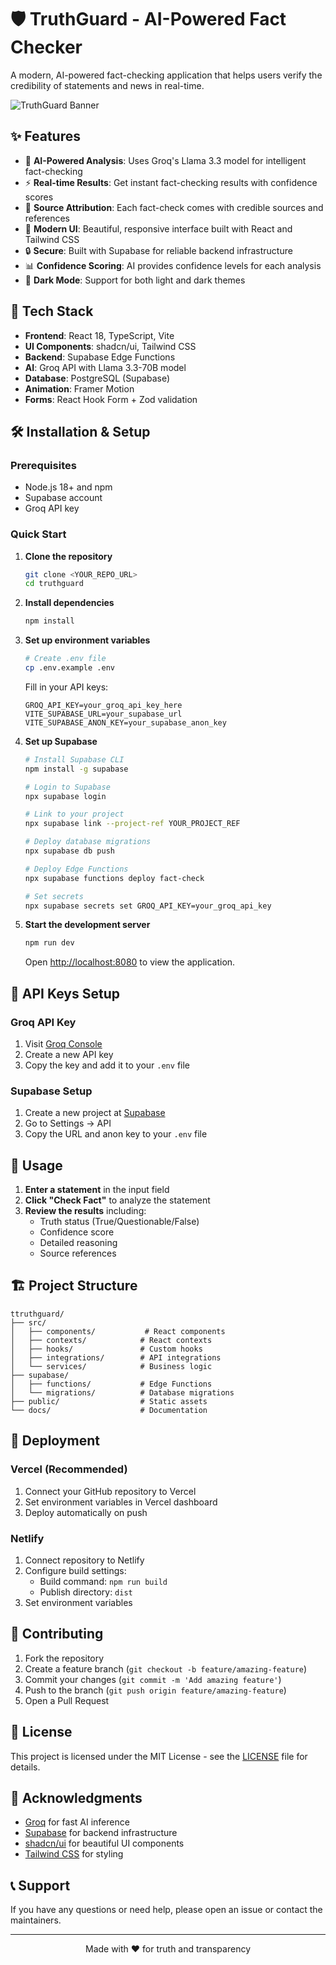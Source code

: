 # 🛡️ TruthGuard - AI-Powered Fact Checker

A modern, AI-powered fact-checking application that helps users verify the credibility of statements and news in real-time.

![TruthGuard Banner](https://via.placeholder.com/800x200/3b82f6/ffffff?text=TruthGuard+AI+Fact+Checker)

## ✨ Features

- 🤖 **AI-Powered Analysis**: Uses Groq's Llama 3.3 model for intelligent fact-checking
- ⚡ **Real-time Results**: Get instant fact-checking results with confidence scores
- 🎯 **Source Attribution**: Each fact-check comes with credible sources and references
- 🎨 **Modern UI**: Beautiful, responsive interface built with React and Tailwind CSS
- 🔒 **Secure**: Built with Supabase for reliable backend infrastructure
- 📊 **Confidence Scoring**: AI provides confidence levels for each analysis
- 🌙 **Dark Mode**: Support for both light and dark themes

## 🚀 Tech Stack

- **Frontend**: React 18, TypeScript, Vite
- **UI Components**: shadcn/ui, Tailwind CSS
- **Backend**: Supabase Edge Functions
- **AI**: Groq API with Llama 3.3-70B model
- **Database**: PostgreSQL (Supabase)
- **Animation**: Framer Motion
- **Forms**: React Hook Form + Zod validation

## 🛠️ Installation & Setup

### Prerequisites

- Node.js 18+ and npm
- Supabase account
- Groq API key

### Quick Start

1. **Clone the repository**
   ```bash
   git clone <YOUR_REPO_URL>
   cd truthguard
   ```

2. **Install dependencies**
   ```bash
   npm install
   ```

3. **Set up environment variables**
   ```bash
   # Create .env file
   cp .env.example .env
   ```
   
   Fill in your API keys:
   ```env
   GROQ_API_KEY=your_groq_api_key_here
   VITE_SUPABASE_URL=your_supabase_url
   VITE_SUPABASE_ANON_KEY=your_supabase_anon_key
   ```

4. **Set up Supabase**
   ```bash
   # Install Supabase CLI
   npm install -g supabase
   
   # Login to Supabase
   npx supabase login
   
   # Link to your project
   npx supabase link --project-ref YOUR_PROJECT_REF
   
   # Deploy database migrations
   npx supabase db push
   
   # Deploy Edge Functions
   npx supabase functions deploy fact-check
   
   # Set secrets
   npx supabase secrets set GROQ_API_KEY=your_groq_api_key
   ```

5. **Start the development server**
   ```bash
   npm run dev
   ```

   Open [http://localhost:8080](http://localhost:8080) to view the application.

## 🔧 API Keys Setup

### Groq API Key
1. Visit [Groq Console](https://console.groq.com/keys)
2. Create a new API key
3. Copy the key and add it to your `.env` file

### Supabase Setup
1. Create a new project at [Supabase](https://supabase.com)
2. Go to Settings → API
3. Copy the URL and anon key to your `.env` file

## 📱 Usage

1. **Enter a statement** in the input field
2. **Click "Check Fact"** to analyze the statement
3. **Review the results** including:
   - Truth status (True/Questionable/False)
   - Confidence score
   - Detailed reasoning
   - Source references

## 🏗️ Project Structure

```
ttruthguard/
├── src/
│   ├── components/           # React components
│   ├── contexts/            # React contexts
│   ├── hooks/               # Custom hooks
│   ├── integrations/        # API integrations
│   └── services/            # Business logic
├── supabase/
│   ├── functions/           # Edge Functions
│   └── migrations/          # Database migrations
├── public/                  # Static assets
└── docs/                    # Documentation
```

## 🚀 Deployment

### Vercel (Recommended)
1. Connect your GitHub repository to Vercel
2. Set environment variables in Vercel dashboard
3. Deploy automatically on push

### Netlify
1. Connect repository to Netlify
2. Configure build settings:
   - Build command: `npm run build`
   - Publish directory: `dist`
3. Set environment variables

## 🤝 Contributing

1. Fork the repository
2. Create a feature branch (`git checkout -b feature/amazing-feature`)
3. Commit your changes (`git commit -m 'Add amazing feature'`)
4. Push to the branch (`git push origin feature/amazing-feature`)
5. Open a Pull Request

## 📄 License

This project is licensed under the MIT License - see the [LICENSE](LICENSE) file for details.

## 🙏 Acknowledgments

- [Groq](https://groq.com/) for fast AI inference
- [Supabase](https://supabase.com/) for backend infrastructure
- [shadcn/ui](https://ui.shadcn.com/) for beautiful UI components
- [Tailwind CSS](https://tailwindcss.com/) for styling

## 📞 Support

If you have any questions or need help, please open an issue or contact the maintainers.

---

<div align="center">
  Made with ❤️ for truth and transparency
</div>
